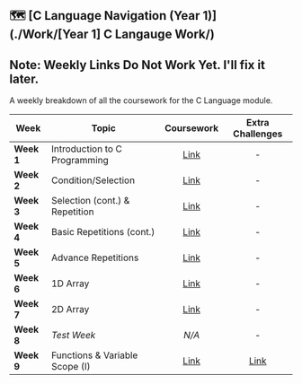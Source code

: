 ## 🗺️ [C Language Navigation (Year 1)](./Work/[Year 1] C Langauge Work/)
## Note: Weekly Links Do Not Work Yet. I'll fix it later.

A weekly breakdown of all the coursework for the C Language module.

| Week         | Topic                            | Coursework                                                                         | Extra Challenges                                                                           |
|--------------|----------------------------------|:----------------------------------------------------------------------------------:|:------------------------------------------------------------------------------------------:|
| **Week 1**   | Introduction to C Programming    | [Link](./Work/%5BYear%201%5D%20C%20Langauge%20Work/%5BWeek%201%5D/)                  |        -                                                                                   |
| **Week 2**   | Condition/Selection              | [Link](./Work/%5BYear%201%5D%20C%20Langauge%20Work/%5BWeek%202%5D/)                  |        -                                                                                   |
| **Week 3**   | Selection (cont.) & Repetition   | [Link](./Work/%5BYear%201%5D%20C%20Langauge%20Work/%5BWeek%203%5D/)                  |        -                                                                                   |
| **Week 4**   | Basic Repetitions (cont.)        | [Link](./Work/%5BYear%201%5D%20C%20Langauge%20Work/%5BWeek%204%5D/)                  |        -                                                                                   |
| **Week 5**   | Advance Repetitions              | [Link](./Work/%5BYear%201%5D%20C%20Langauge%20Work/%5BWeek%205%5D/)                  |        -                                                                                   |
| **Week 6**   | 1D Array                         | [Link](./Work/%5BYear%201%5D%20C%20Langauge%20Work/%5BWeek%206%5D/)                  |        -                                                                                   |
| **Week 7**   | 2D Array                         | [Link](./Work/%5BYear%201%5D%20C%20Langauge%20Work/%5BWeek%207%5D/)                  |        -                                                                                   |
| **Week 8**   | *Test Week*                      |                                  *N/A*                                       |        -                                                                                   |
| **Week 9**   | Functions & Variable Scope (I)   | [Link](./Work/%5BYear%201%5D%20C%20Langauge%20Work/%5BWeek%209%5D/)                  | [Link](./Work/%5BYear%201%5D%20C%20Langauge%20Work/%5BExtra%5D%20%5BWeek%209%5D/)           |
